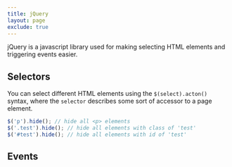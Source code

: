 ```yaml
---
title: jQuery
layout: page
exclude: true
---
```

jQuery is a javascript library used for making selecting HTML elements and triggering events easier.

## Selectors

You can select different HTML elements using the `$(select).acton()` syntax, where the `selector` describes some sort of accessor to a page element.
```js
$('p').hide(); // hide all <p> elements
$('.test').hide(); // hide all elements with class of 'test'
$('#test').hide(); // hide all elements with id of 'test'
```

## Events


<!--stackedit_data:
eyJoaXN0b3J5IjpbNDQ5NjMyMjM0LDE5ODA3Njc1MzcsMTE1Nz
c0MzQzNF19
-->